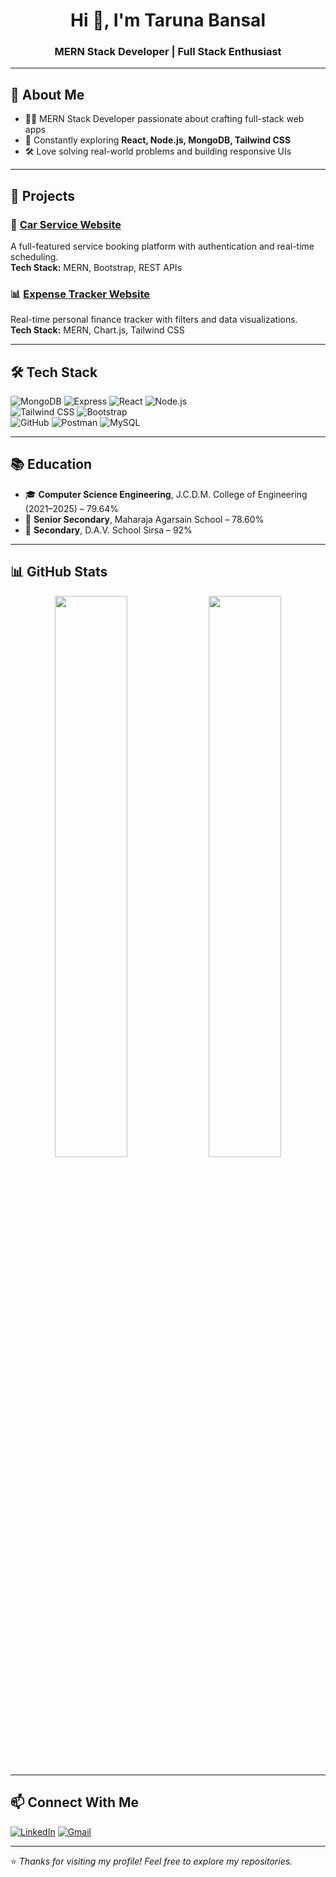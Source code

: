 <h1 align="center">Hi 👋, I'm Taruna Bansal</h1>
<h3 align="center">MERN Stack Developer | Full Stack Enthusiast</h3>

---

## 🚀 About Me
- 👩‍💻 MERN Stack Developer passionate about crafting full-stack web apps  
- 🌱 Constantly exploring **React, Node.js, MongoDB, Tailwind CSS**  
- 🛠️ Love solving real-world problems and building responsive UIs  

---

## 💼 Projects

### 🔧 [Car Service Website](https://softechhhcarservice.netlify.app/)
A full-featured service booking platform with authentication and real-time scheduling.  
**Tech Stack:** MERN, Bootstrap, REST APIs

### 📊 [Expense Tracker Website](https://softechexpenseease.netlify.app/)
Real-time personal finance tracker with filters and data visualizations.  
**Tech Stack:** MERN, Chart.js, Tailwind CSS

---

## 🛠️ Tech Stack

![MongoDB](https://img.shields.io/badge/MongoDB-4EA94B?style=for-the-badge&logo=mongodb&logoColor=white)
![Express](https://img.shields.io/badge/Express.js-000000?style=for-the-badge&logo=express&logoColor=white)
![React](https://img.shields.io/badge/React-20232A?style=for-the-badge&logo=react&logoColor=61DAFB)
![Node.js](https://img.shields.io/badge/Node.js-339933?style=for-the-badge&logo=nodedotjs&logoColor=white)  
![Tailwind CSS](https://img.shields.io/badge/TailwindCSS-38B2AC?style=for-the-badge&logo=tailwind-css&logoColor=white)
![Bootstrap](https://img.shields.io/badge/Bootstrap-7952B3?style=for-the-badge&logo=bootstrap&logoColor=white)  
![GitHub](https://img.shields.io/badge/GitHub-181717?style=for-the-badge&logo=github&logoColor=white)
![Postman](https://img.shields.io/badge/Postman-FF6C37?style=for-the-badge&logo=postman&logoColor=white)
![MySQL](https://img.shields.io/badge/MySQL-00758F?style=for-the-badge&logo=mysql&logoColor=white)

---

## 📚 Education

- 🎓 **Computer Science Engineering**, J.C.D.M. College of Engineering (2021–2025) – 79.64%  
- 🏫 **Senior Secondary**, Maharaja Agarsain School – 78.60%  
- 🏫 **Secondary**, D.A.V. School Sirsa – 92%

---

## 📊 GitHub Stats

<p align="center">
  <img src="https://github-readme-stats.vercel.app/api?username=tarunaaaa&show_icons=true&theme=radical" width="48%" />
  <img src="https://github-readme-streak-stats.herokuapp.com/?user=tarunaaaa&theme=radical" width="48%" />
</p>

---

## 📫 Connect With Me

[![LinkedIn](https://img.shields.io/badge/LinkedIn-Taruna%20Bansal-0077B5?style=for-the-badge&logo=linkedin&logoColor=white)](https://www.linkedin.com/in/taruna-bansal-883403353/)
[![Gmail](https://img.shields.io/badge/Gmail-tarunabansal7373@gmail.com-D14836?style=for-the-badge&logo=gmail&logoColor=white)](mailto:tarunabansal7373@gmail.com)

---

⭐ *Thanks for visiting my profile! Feel free to explore my repositories.*
